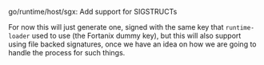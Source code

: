 go/runtime/host/sgx: Add support for SIGSTRUCTs

For now this will just generate one, signed with the same key that
`runtime-loader` used to use (the Fortanix dummy key), but this will
also support using file backed signatures, once we have an idea on how
we are going to handle the process for such things.
